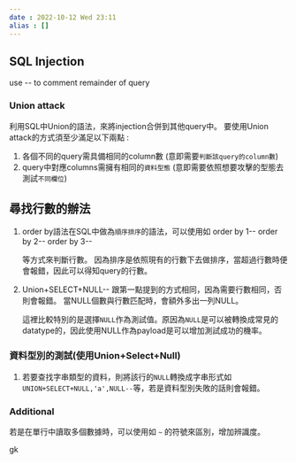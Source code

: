 ```yaml
---
date : 2022-10-12 Wed 23:11
alias : []
---
```


## SQL Injection

use -- to comment remainder of query

### Union attack 
利用SQL中Union的語法，來將injection合併到其他query中。
要使用Union attack的方式須至少滿足以下兩點 : 

1.  各個不同的query需具備相同的column數 (意即需要`判斷該query的column數`)
2.  query中對應columns需擁有相同的`資料型態` (意即需要依照想要攻擊的型態去測試`不同欄位`)

## 尋找行數的辦法
1. order by語法在SQL中做為`順序排序`的語法，可以使用如
	order by 1--
	order by 2--
	order by 3--
	
	等方式來判斷行數。
	因為排序是依照現有的行數下去做排序，當超過行數時便會報錯，因此可以得知query的行數。
	
2. Union+SELECT+NULL--
	跟第一點提到的方式相同，因為需要行數相同，否則會報錯。
	當NULL個數與行數匹配時，會額外多出一列NULL。
	
	這裡比較特別的是選擇`NULL`作為測試值。原因為`NULL`是可以被轉換成常見的datatype的，因此使用NULL作為payload是可以增加測試成功的機率。


### 資料型別的測試(使用Union+Select+Null)
1. 若要查找字串類型的資料，則將該行的`NULL`轉換成字串形式如`UNION+SELECT+NULL,'a',NULL--`等，若是資料型別失敗的話則會報錯。


### Additional
若是在單行中讀取多個數據時，可以使用如 `~` 的符號來區別，增加辨識度。

gk